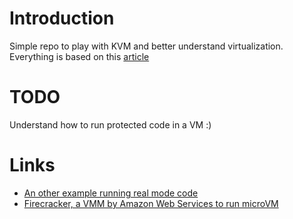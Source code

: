 # Introduction
Simple repo to play with KVM and better understand virtualization. Everything is based on this [article](https://lwn.net/Articles/658511/) 

# TODO
Understand how to run protected code in a VM :)

# Links
* [An other example running real mode code](https://www.linuxjournal.com/article/10251)
* [Firecracker, a VMM by Amazon Web Services to run microVM](https://github.com/firecracker-microvm/firecracker)
